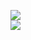 [![](https://img.shields.io/badge/Made%20With-Github%20Spray-lightgrey.svg?style=for-the-badge&logo=github)](https://github.com/Annihil/github-spray#1201)  
[![](https://i.imgur.com/2DrTn0Z.gif)](https://github.com/Annihil/github-spray)